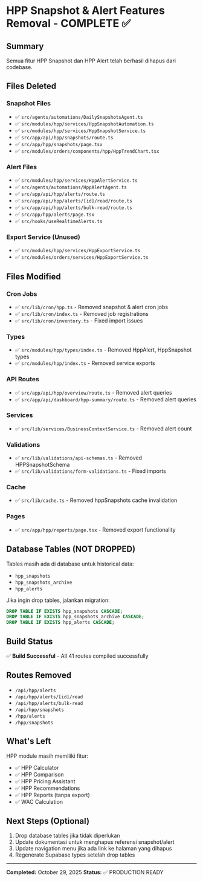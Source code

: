 # HPP Snapshot & Alert Features Removal - COMPLETE ✅

## Summary
Semua fitur HPP Snapshot dan HPP Alert telah berhasil dihapus dari codebase.

## Files Deleted

### Snapshot Files
- ✅ `src/agents/automations/DailySnapshotsAgent.ts`
- ✅ `src/modules/hpp/services/HppSnapshotAutomation.ts`
- ✅ `src/modules/hpp/services/HppSnapshotService.ts`
- ✅ `src/app/api/hpp/snapshots/route.ts`
- ✅ `src/app/hpp/snapshots/page.tsx`
- ✅ `src/modules/orders/components/hpp/HppTrendChart.tsx`

### Alert Files
- ✅ `src/modules/hpp/services/HppAlertService.ts`
- ✅ `src/agents/automations/HppAlertAgent.ts`
- ✅ `src/app/api/hpp/alerts/route.ts`
- ✅ `src/app/api/hpp/alerts/[id]/read/route.ts`
- ✅ `src/app/api/hpp/alerts/bulk-read/route.ts`
- ✅ `src/app/hpp/alerts/page.tsx`
- ✅ `src/hooks/useRealtimeAlerts.ts`

### Export Service (Unused)
- ✅ `src/modules/hpp/services/HppExportService.ts`
- ✅ `src/modules/orders/services/HppExportService.ts`

## Files Modified

### Cron Jobs
- ✅ `src/lib/cron/hpp.ts` - Removed snapshot & alert cron jobs
- ✅ `src/lib/cron/index.ts` - Removed job registrations
- ✅ `src/lib/cron/inventory.ts` - Fixed import issues

### Types
- ✅ `src/modules/hpp/types/index.ts` - Removed HppAlert, HppSnapshot types
- ✅ `src/modules/hpp/index.ts` - Removed service exports

### API Routes
- ✅ `src/app/api/hpp/overview/route.ts` - Removed alert queries
- ✅ `src/app/api/dashboard/hpp-summary/route.ts` - Removed alert queries

### Services
- ✅ `src/lib/services/BusinessContextService.ts` - Removed alert count

### Validations
- ✅ `src/lib/validations/api-schemas.ts` - Removed HPPSnapshotSchema
- ✅ `src/lib/validations/form-validations.ts` - Fixed imports

### Cache
- ✅ `src/lib/cache.ts` - Removed hppSnapshots cache invalidation

### Pages
- ✅ `src/app/hpp/reports/page.tsx` - Removed export functionality

## Database Tables (NOT DROPPED)
Tables masih ada di database untuk historical data:
- `hpp_snapshots`
- `hpp_snapshots_archive`
- `hpp_alerts`

Jika ingin drop tables, jalankan migration:
```sql
DROP TABLE IF EXISTS hpp_snapshots CASCADE;
DROP TABLE IF EXISTS hpp_snapshots_archive CASCADE;
DROP TABLE IF EXISTS hpp_alerts CASCADE;
```

## Build Status
✅ **Build Successful** - All 41 routes compiled successfully

## Routes Removed
- `/api/hpp/alerts`
- `/api/hpp/alerts/[id]/read`
- `/api/hpp/alerts/bulk-read`
- `/api/hpp/snapshots`
- `/hpp/alerts`
- `/hpp/snapshots`

## What's Left
HPP module masih memiliki fitur:
- ✅ HPP Calculator
- ✅ HPP Comparison
- ✅ HPP Pricing Assistant
- ✅ HPP Recommendations
- ✅ HPP Reports (tanpa export)
- ✅ WAC Calculation

## Next Steps (Optional)
1. Drop database tables jika tidak diperlukan
2. Update dokumentasi untuk menghapus referensi snapshot/alert
3. Update navigation menu jika ada link ke halaman yang dihapus
4. Regenerate Supabase types setelah drop tables

---
**Completed:** October 29, 2025
**Status:** ✅ PRODUCTION READY
